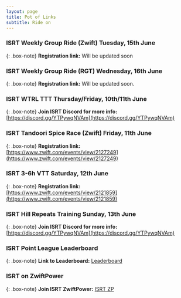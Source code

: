 ```yaml
---
layout: page
title: Pot of Links
subtitle: Ride on
---
```


### ISRT Weekly Group Ride (Zwift) Tuesday, 15th June

{: .box-note}
**Registration link:** Will be updated soon


### ISRT Weekly Group Ride (RGT) Wednesday, 16th June

{: .box-note}
**Registration link:** Will be updated soon.


### ISRT WTRL TTT Thursday/Friday, 10th/11th June

{: .box-note}
**Join ISRT Discord for more info:** [https://discord.gg/YTPywqNVAm](https://discord.gg/YTPywqNVAm)


### ISRT Tandoori Spice Race (Zwift) Friday, 11th June

{: .box-note}
**Registration link:** [https://www.zwift.com/events/view/2127249](https://www.zwift.com/events/view/2127249)


### ISRT 3-6h VTT Saturday, 12th June

{: .box-note}
**Registration link:** [https://www.zwift.com/events/view/2121859](https://www.zwift.com/events/view/2121859)


### ISRT Hill Repeats Training Sunday, 13th June

{: .box-note}
**Join ISRT Discord for more info:** [https://discord.gg/YTPywqNVAm](https://discord.gg/YTPywqNVAm)


### ISRT Point League Leaderboard

{: .box-note}
**Link to Leaderboard:** [Leaderboard](https://docs.google.com/spreadsheets/d/1uHlFpHcLmRF92d7pyE7dmdtFTSInyQdmaXI9FXRyIw8/edit#gid=935496436)


### ISRT on ZwiftPower

{: .box-note}
**Join ISRT ZwiftPower:** [ISRT ZP](https://zwiftpower.com/team.php?id=12240)
